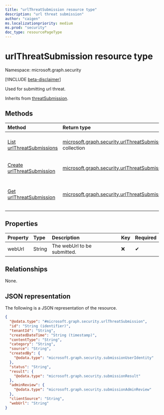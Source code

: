 ```yaml
---
title: "urlThreatSubmission resource type"
description: "url threat submission"
author: "caigen"
ms.localizationpriority: medium
ms.prod: "security"
doc_type: resourcePageType
---
```


# urlThreatSubmission resource type

Namespace: microsoft.graph.security

[!INCLUDE [beta-disclaimer](../../includes/beta-disclaimer.md)]

Used for submitting url threat.


Inherits from [threatSubmission](../resources/security-threatsubmission.md).

## Methods
|Method|Return type|Description|
|:---|:---|:---|
|[List urlThreatSubmissions](../api/security-threatsubmissionroot-list-urlthreats.md)|[microsoft.graph.security.urlThreatSubmission](../resources/security-urlthreatsubmission.md) collection|Get a list of the [urlThreatSubmission](../resources/security-urlthreatsubmission.md) objects and their properties.|
|[Create urlThreatSubmission](../api/security-urlthreatsubmission-post-urlthreats.md)|[microsoft.graph.security.urlThreatSubmission](../resources/security-urlthreatsubmission.md)|Create a new [urlThreatSubmission](../resources/security-urlthreatsubmission.md) object.|
|[Get urlThreatSubmission](../api/security-urlthreatsubmission-get.md)|[microsoft.graph.security.urlThreatSubmission](../resources/security-urlthreatsubmission.md)|Read the properties and relationships of an [urlThreatSubmission](../resources/security-urlthreatsubmission.md) object.|

## Properties
| Property | Type   | Description                 | Key | Required |
|:---------|:-------|:----------------------------|:----|:---------|
| webUrl   | String | The webUrl to be submitted. | ❌   | ✔        |

## Relationships
None.

## JSON representation
The following is a JSON representation of the resource.
<!-- {
  "blockType": "resource",
  "keyProperty": "id",
  "@odata.type": "microsoft.graph.security.urlThreatSubmission",
  "baseType": "microsoft.graph.security.threatSubmission",
  "openType": false
}
-->
``` json
{
  "@odata.type": "#microsoft.graph.security.urlThreatSubmission",
  "id": "String (identifier)",
  "tenantId": "String",
  "createdDateTime": "String (timestamp)",
  "contentType": "String",
  "category": "String",
  "source": "String",
  "createdBy": {
    "@odata.type": "microsoft.graph.security.submissionUserIdentity"
  },
  "status": "String",
  "result": {
    "@odata.type": "microsoft.graph.security.submissionResult"
  },
  "adminReview": {
    "@odata.type": "microsoft.graph.security.submissionAdminReview"
  },
  "clientSource": "String",
  "webUrl": "String"
}
```

